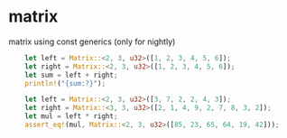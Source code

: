# matrix

matrix using const generics (only for nightly)

```rust
    let left = Matrix::<2, 3, u32>([1, 2, 3, 4, 5, 6]);
    let right = Matrix::<2, 3, u32>([1, 2, 3, 4, 5, 6]);
    let sum = left + right;
    println!("{sum:?}");

    let left = Matrix::<2, 3, u32>([3, 7, 2, 2, 4, 3]);
    let right = Matrix::<3, 3, u32>([2, 1, 4, 9, 2, 7, 8, 3, 2]);
    let mul = left * right;
    assert_eq!(mul, Matrix::<2, 3, u32>([85, 23, 65, 64, 19, 42]));
```